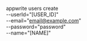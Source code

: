 appwrite users create \
        --userId="[USER_ID]" \
        --email="email@example.com" \
        --password="password" \
        --name="[NAME]"
